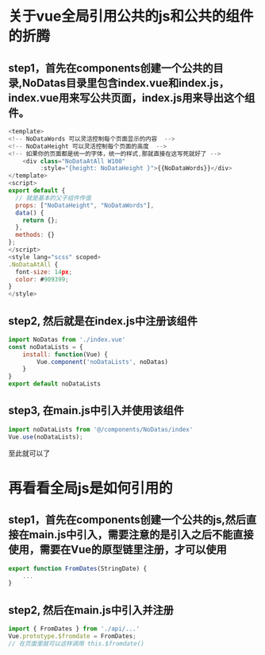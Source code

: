 # 关于vue全局引用公共的js和公共的组件的折腾

## step1，首先在components创建一个公共的目录,NoDatas目录里包含index.vue和index.js，index.vue用来写公共页面，index.js用来导出这个组件。

```js
<template>
<!-- NoDataWords 可以灵活控制每个页面显示的内容  -->
<!-- NoDataHeight 可以灵活控制每个页面的高度  -->
<!-- 如果你的页面都是统一的字体，统一的样式,那就直接在这写死就好了 -->
    <div class="NoDataAtAll W100"
         :style="{height: NoDataHeight }">{{NoDataWords}}</div>
</template>
<script>
export default {
  // 就是基本的父子组件传值
  props: ["NoDataHeight", "NoDataWords"],
  data() {
    return {};
  },
  methods: {}
};
</script>
<style lang="scss" scoped>
.NoDataAtAll {
  font-size: 14px;
  color: #909399;
}
</style>
```

## step2, 然后就是在index.js中注册该组件

```js
import NoDatas from './index.vue'
const noDataLists = {
	install: function(Vue) {
		Vue.component('noDataLists', noDatas)
	}
}
export default noDataLists
```

## step3, 在main.js中引入并使用该组件

```js
import noDataLists from '@/components/NoDatas/index'
Vue.use(noDataLists);
```

至此就可以了

# 再看看全局js是如何引用的

## step1，首先在components创建一个公共的js,然后直接在main.js中引入，需要注意的是引入之后不能直接使用，需要在Vue的原型链里注册，才可以使用

```js
export function FromDates(StringDate) {
	...
}
```

## step2, 然后在main.js中引入并注册

```js
import { FromDates } from './api/...'
Vue.prototype.$fromdate = FromDates;
// 在页面里就可以这样调用 this.$fromdate()
```